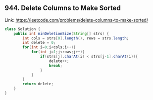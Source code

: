 ## 944. Delete Columns to Make Sorted
Link: https://leetcode.com/problems/delete-columns-to-make-sorted/

```java
class Solution {
    public int minDeletionSize(String[] strs) {
        int cols = strs[0].length(), rows = strs.length;
        int delete = 0;
        for(int i=0;i<cols;i++){
            for(int j=1;j<rows;j++){
                if(strs[j].charAt(i) < strs[j-1].charAt(i)){
                    delete++;
                    break;
                }
            }
        }
        return delete;
    }
}

```